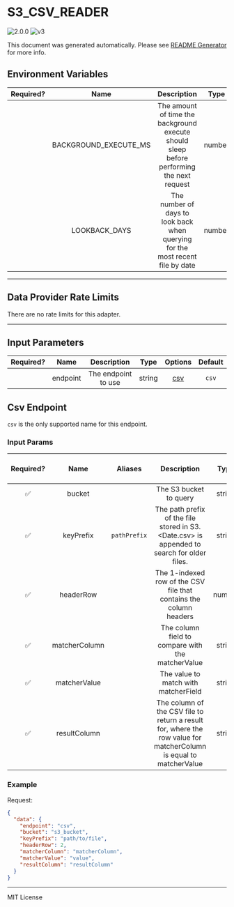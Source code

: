 # S3_CSV_READER

![2.0.0](https://img.shields.io/github/package-json/v/smartcontractkit/external-adapters-js?filename=packages/sources/s3-csv-reader/package.json) ![v3](https://img.shields.io/badge/framework%20version-v3-blueviolet)

This document was generated automatically. Please see [README Generator](../../scripts#readme-generator) for more info.

## Environment Variables

| Required? |         Name          |                                        Description                                        |  Type  | Options | Default |
| :-------: | :-------------------: | :---------------------------------------------------------------------------------------: | :----: | :-----: | :-----: |
|           | BACKGROUND_EXECUTE_MS | The amount of time the background execute should sleep before performing the next request | number |         | `10000` |
|           |     LOOKBACK_DAYS     |      The number of days to look back when querying for the most recent file by date       | number |         |  `10`   |

---

## Data Provider Rate Limits

There are no rate limits for this adapter.

---

## Input Parameters

| Required? |   Name   |     Description     |  Type  |       Options        | Default |
| :-------: | :------: | :-----------------: | :----: | :------------------: | :-----: |
|           | endpoint | The endpoint to use | string | [csv](#csv-endpoint) |  `csv`  |

## Csv Endpoint

`csv` is the only supported name for this endpoint.

### Input Params

| Required? |     Name      |   Aliases    |                                                    Description                                                    |  Type  | Options | Default | Depends On | Not Valid With |
| :-------: | :-----------: | :----------: | :---------------------------------------------------------------------------------------------------------------: | :----: | :-----: | :-----: | :--------: | :------------: |
|    ✅     |    bucket     |              |                                              The S3 bucket to query                                               | string |         |         |            |                |
|    ✅     |   keyPrefix   | `pathPrefix` |            The path prefix of the file stored in S3. <Date.csv> is appended to search for older files.            | string |         |         |            |                |
|    ✅     |   headerRow   |              |                        The 1-indexed row of the CSV file that contains the column headers                         | number |         |         |            |                |
|    ✅     | matcherColumn |              |                                 The column field to compare with the matcherValue                                 | string |         |         |            |                |
|    ✅     | matcherValue  |              |                                       The value to match with matcherField                                        | string |         |         |            |                |
|    ✅     | resultColumn  |              | The column of the CSV file to return a result for, where the row value for matcherColumn is equal to matcherValue | string |         |         |            |                |

### Example

Request:

```json
{
  "data": {
    "endpoint": "csv",
    "bucket": "s3_bucket",
    "keyPrefix": "path/to/file",
    "headerRow": 2,
    "matcherColumn": "matcherColumn",
    "matcherValue": "value",
    "resultColumn": "resultColumn"
  }
}
```

---

MIT License
